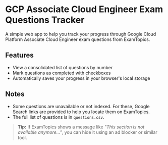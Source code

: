 # GCP Associate Cloud Engineer Exam Questions Tracker

A simple web app to help you track your progress through Google Cloud Platform Associate Cloud Engineer exam questions from ExamTopics.

## Features

-   View a consolidated list of questions by number
-   Mark questions as completed with checkboxes
-   Automatically saves your progress in your browser's local storage

## Notes

-   Some questions are unavailable or not indexed. For these, Google Search links are provided to help you locate them on ExamTopics.
-   The full list of questions is in `questions.csv`.

> **Tip:** If ExamTopics shows a message like _"This section is not available anymore..."_, you can hide it using an ad blocker or similar tool.
